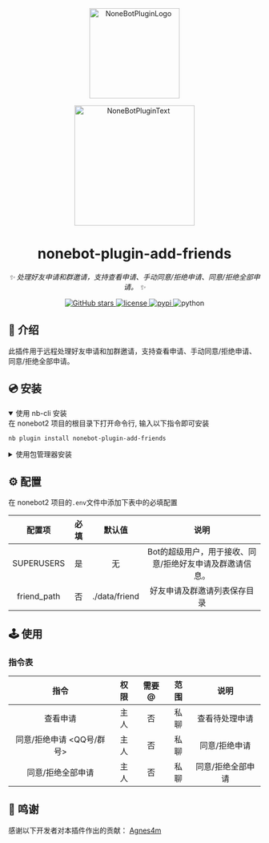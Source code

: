 <div align="center">
  <a href="https://v2.nonebot.dev/store"><img src="https://github.com/A-kirami/nonebot-plugin-template/blob/resources/nbp_logo.png" width="180" height="180" alt="NoneBotPluginLogo"></a>
  <br>
  <p><img src="https://github.com/A-kirami/nonebot-plugin-template/blob/resources/NoneBotPlugin.svg" width="240" alt="NoneBotPluginText"></p>
</div>

<div align="center">

# nonebot-plugin-add-friends

_✨ 处理好友申请和群邀请，支持查看申请、手动同意/拒绝申请、同意/拒绝全部申请。 ✨_


<a href="https://github.com/hakunomiko/nonebot-plugin-add-friends/stargazers">
        <img alt="GitHub stars" src="https://img.shields.io/github/stars/hakunomiko/nonebot-plugin-add-friends" alt="stars">
</a>
<a href="./LICENSE">
    <img src="https://img.shields.io/github/license/hakunomiko/nonebot-plugin-add-friends.svg" alt="license">
</a>
<a href="https://pypi.python.org/pypi/nonebot-plugin-add-friends">
    <img src="https://img.shields.io/pypi/v/nonebot-plugin-add-friends.svg" alt="pypi">
</a>
<img src="https://img.shields.io/badge/python-3.9+-blue.svg" alt="python">

</div>

## 📖 介绍

此插件用于远程处理好友申请和加群邀请，支持查看申请、手动同意/拒绝申请、同意/拒绝全部申请。

## 💿 安装

<details open>
<summary>使用 nb-cli 安装</summary>
在 nonebot2 项目的根目录下打开命令行, 输入以下指令即可安装

    nb plugin install nonebot-plugin-add-friends

</details>

<details>
<summary>使用包管理器安装</summary>
在 nonebot2 项目的插件目录下, 打开命令行, 根据你使用的包管理器, 输入相应的安装命令

<details>
<summary>pip</summary>

    pip install nonebot-plugin-add-friends
</details>
<details>
<summary>pdm</summary>

    pdm add nonebot-plugin-add-friends
</details>
<details>
<summary>poetry</summary>

    poetry add nonebot-plugin-add-friends
</details>
<details>
<summary>conda</summary>

    conda install nonebot-plugin-add-friends
</details>

打开 nonebot2 项目根目录下的 `pyproject.toml` 文件, 在 `[tool.nonebot]` 部分追加写入

    plugins = ["nonebot_plugin_add_friends"]

</details>

## ⚙️ 配置

在 nonebot2 项目的`.env`文件中添加下表中的必填配置

| 配置项 | 必填 | 默认值 | 说明 |
|:-----:|:----:|:----:|:----:|
| SUPERUSERS | 是 | 无 | Bot的超级用户，用于接收、同意/拒绝好友申请及群邀请信息。 |
| friend_path | 否 | ./data/friend | 好友申请及群邀请列表保存目录 |

## 🕹️ 使用
### 指令表
| 指令 | 权限 | 需要@ | 范围 | 说明 |
|:-----:|:----:|:----:|:----:|:----:|
| 查看申请 | 主人 | 否 | 私聊 | 查看待处理申请 |
| 同意/拒绝申请 <QQ号/群号> | 主人 | 否 | 私聊 | 同意/拒绝申请 |
| 同意/拒绝全部申请 | 主人 | 否 | 私聊 | 同意/拒绝全部申请 |

## 🎉 鸣谢
感谢以下开发者对本插件作出的贡献：
[Agnes4m](https://github.com/Agnes4m/nonebot_plugin_friends)
